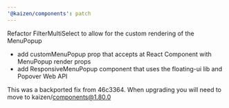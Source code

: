 ```yaml
---
'@kaizen/components': patch
---
```


Refactor FilterMultiSelect to allow for the custom rendering of the MenuPopup

- add customMenuPopup prop that accepts at React Component with MenuPopup render props
- add ResponsiveMenuPopup component that uses the floating-ui lib and Popover Web API

This was a backported fix from 46c3364. When upgrading you will need to move to kaizen/components@1.80.0
